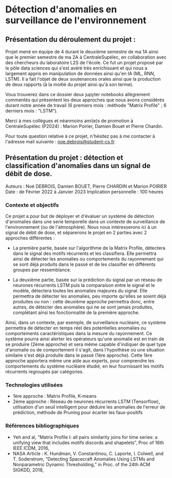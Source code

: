 # Détection d'anomalies en surveillance de l'environnement
## Présentation du déroulement du projet :
Projet mené en équipe de 4 durant le deuxième semestre de ma 1A ainsi que le premier semestre de ma 2A à CentraleSupélec, en collaboration avec des chercheurs du laboratoire L2S de l'école. Ce fut un projet proposé par le pôle data sciences qui s'est avéré très enrichissant et qui nous a largement appris en manipulation de données ainsi qu'en IA (ML, RNN, LSTM). Il a fait l'objet de deux soutenances orales ainsi que la production de deux rapports (à la moitié du projet ainsi qu'à son terme). 

Vous trouverez dans ce dossier deux jupyter notebooks allègrement commentés qui présentent les deux approches que nous avons considérés durant notre année de travail (6 premiers mois : méthode "Matrix Profile" ; 6 derniers mois : "LSTM").

Merci à mes collègues et néanmoins ami(e)s de promotion à CentraleSupélec (P2024) : Marion Poirier, Damien Bouet et Pierre Chardin.

Pour toute question relative à ce projet, n'hésitez pas à me contacter à l'adresse mail suivante : noe.debrois@student-cs.fr

## Présentation du projet : détection et classification d'anomalies dans un signal de débit de dose.

Auteurs : Noé DEBROIS, Damien BOUET, Pierre CHARDIN et Marion POIRIER
Date : de Février 2022 à Janvier 2023
Implication personnelle : 100 heures

### Contexte et objectifs

Ce projet a pour but de déployer et d'évaluer un système de détection d'anomalies dans une serie temporelle dans un contexte de surveillance de l'environnement (ou de l'atmosphère). Nous nous intéresserons ici à un signal de débit de dose, et séparerons le projet en 2 parties avec 2 approches différentes :

- La première partie, basée sur l'algorithme de la Matrix Profile, détectera dans le signal des motifs récurrents et les classifiera. Elle permettra ainsi de détecter les anomalies ou comportements du rayonnement qui se sont déjà produits dans le passé et de les classifier en différents groupes par ressemblance.

- La deuxième partie, basée sur la prédiction du signal par un réseau de neurones récurrents LSTM puis la comparaison entre le signal et le modèle, détectera toutes les anomalies majeures du signal. Elle permettra de détecter les anomalies, peu importe qu'elles se soient déjà produites ou non : cette deuxième approche permettra donc, entre autres, de détecter des anomalies qui ne se sont jamais produites, complétant ainsi les fonctionnalité de la première approche.

Ainsi, dans un contexte, par exemple, de surveillance nucléaire, ce système permettra de détecter en temps réel des potentielles anomalies ou comportements caractéristiques dans la mesure du rayonnement. Ce système pourra ainsi alerter les opérateurs qu'une anomalie est en train de se produire (2ème approche) et sera même capable d'indiquer de quel type d'anomalie ou de comportement il s'agit, dans l'hypothèse où une situation similaire s'est déjà produite dans le passé (1ère approche). Cette 1ère approche apportera même une aide aux experts, pour comprendre les comportements du système nucléaire étudié, en leur fournissant les motifs récurrents regroupés par catégories.

### Technologies utilisées

- 1ère approche : Matrix Profile, K-means
- 2ème approche : Réseau de neurones récurrents LSTM (Tensorflow), utilisation d'un seuil intelligent pour déduire les anomalies de l'erreur de prédiction, méthode de Pruning pour écarter les faux-positifs

### Références bibliographiques

- Yeh and al, “Matrix Profile I: all pairs similarity joins for time series: a unifying view that includes motifs discords and shapelets”, Proc of 16th IEEE ICDM, 2016,
- NASA Article : K. Hundman, V. Constantinou, C. Laporte, I. Colwell, and T. Soderstrom, “Detecting Spacecraft Anomalies Using LSTMs and Nonparametric Dynamic Thresholding,” in Proc. of the 24th ACM SIGKDD, 2018,
